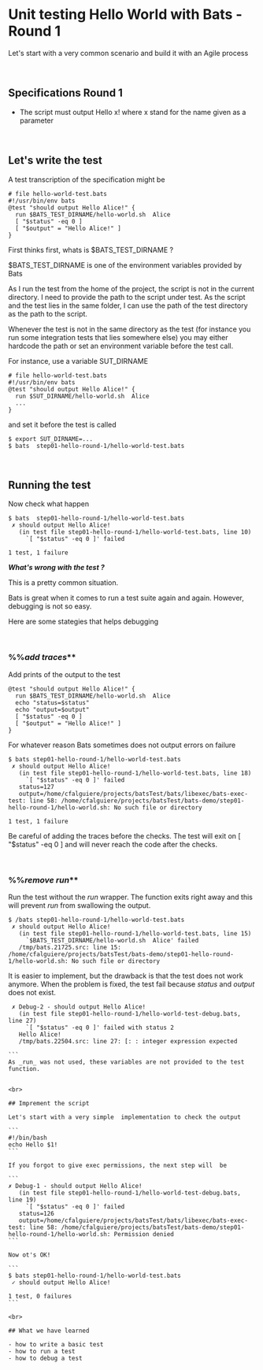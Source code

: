 # Unit testing Hello World with Bats - Round 1

Let's start with a very common scenario and build it with an Agile process

<br>

## Specifications Round 1

- The script must output Hello x! where x stand for the name given as a parameter


<br>

## Let's write the test

A test transcription of the specification might be

````
# file hello-world-test.bats
#!/usr/bin/env bats
@test "should output Hello Alice!" {
  run $BATS_TEST_DIRNAME/hello-world.sh  Alice
  [ "$status" -eq 0 ]
  [ "$output" = "Hello Alice!" ]
}
````


First thinks first, whats is $BATS_TEST_DIRNAME ?

$BATS_TEST_DIRNAME is one of the environment variables provided by Bats

As I run the test from the home of the project, the script is not in the current directory.
I need to provide the path to the script under test. As the script and the test lies in the same folder, I can use the path of the test directory as the path to the script.


Whenever the test is not in the same directory as the test (for instance you run some integration tests that lies somewhere else) you may either hardcode the path or set an environment variable before the test call.

For instance, use a variable SUT_DIRNAME

````
# file hello-world-test.bats
#!/usr/bin/env bats
@test "should output Hello Alice!" {
  run $SUT_DIRNAME/hello-world.sh  Alice
  ...
}
````

and set it before the test is called

````
$ export SUT_DIRNAME=...
$ bats  step01-hello-round-1/hello-world-test.bats
````

<br>

## Running the test

Now check what happen

````
$ bats  step01-hello-round-1/hello-world-test.bats
 ✗ should output Hello Alice!
   (in test file step01-hello-round-1/hello-world-test.bats, line 10)
     `[ "$status" -eq 0 ]' failed

1 test, 1 failure
````


**_What's wrong with the test ?_**

This is a pretty common situation.

Bats is great when it comes to run a test suite again and again. However, debugging is not so easy.

Here are some stategies that helps debugging

<br>

### %%_add traces_**

Add prints of the output to the test

```
@test "should output Hello Alice!" {
  run $BATS_TEST_DIRNAME/hello-world.sh  Alice
  echo "status=$status"
  echo "output=$output"
  [ "$status" -eq 0 ]
  [ "$output" = "Hello Alice!" ]
}
```

For whatever reason Bats sometimes does not output errors on failure

````
$ bats step01-hello-round-1/hello-world-test.bats
 ✗ should output Hello Alice!
   (in test file step01-hello-round-1/hello-world-test.bats, line 18)
     `[ "$status" -eq 0 ]' failed
   status=127
   output=/home/cfalguiere/projects/batsTest/bats/libexec/bats-exec-test: line 58: /home/cfalguiere/projects/batsTest/bats-demo/step01-hello-round-1/hello-world.sh: No such file or directory

1 test, 1 failure
````

Be careful of adding the traces before the checks. The test will exit on [ "$status" -eq 0 ] and will never reach the code after the checks.

<br>

### %%_remove run_**

Run the test without the _run_ wrapper. The function exits right away and this will prevent _run_ from swallowing the output.

```
$ /bats step01-hello-round-1/hello-world-test.bats
 ✗ should output Hello Alice!
   (in test file step01-hello-round-1/hello-world-test.bats, line 15)
     `$BATS_TEST_DIRNAME/hello-world.sh  Alice' failed
   /tmp/bats.21725.src: line 15: /home/cfalguiere/projects/batsTest/bats-demo/step01-hello-round-1/hello-world.sh: No such file or directory
````

It is easier to implement, but the drawback is that the test does not work anymore. When the problem is fixed, the test fail because _status_ and _output_ does not exist.

````
 ✗ Debug-2 - should output Hello Alice!
   (in test file step01-hello-round-1/hello-world-test-debug.bats, line 27)
     `[ "$status" -eq 0 ]' failed with status 2
   Hello Alice!
   /tmp/bats.22504.src: line 27: [: : integer expression expected

```
As _run_ was not used, these variables are not provided to the test function.


<br>

## Imprement the script

Let's start with a very simple  implementation to check the output

```
#!/bin/bash
echo Hello $1!
```

If you forgot to give exec permissions, the next step will  be

```
✗ Debug-1 - should output Hello Alice!
   (in test file step01-hello-round-1/hello-world-test-debug.bats, line 19)
     `[ "$status" -eq 0 ]' failed
   status=126
   output=/home/cfalguiere/projects/batsTest/bats/libexec/bats-exec-test: line 58: /home/cfalguiere/projects/batsTest/bats-demo/step01-hello-round-1/hello-world.sh: Permission denied
```

Now ot's OK!

```
$ bats step01-hello-round-1/hello-world-test.bats
 ✓ should output Hello Alice!

1 test, 0 failures
```

<br>

## What we have learned

- how to write a basic test
- how to run a test
- how to debug a test
